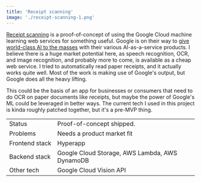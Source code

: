 ```yaml
---
title: 'Receipt scanning'
image: './receipt-scanning-1.png'
---
```


[Receipt scanning](https://receipt-scanning-web-client.glitch.me/) is a proof-of-concept of using the Google Cloud machine learning web services for something useful. Google is on their way to [give world-class AI to the masses](https://blog.vikfand.com/posts/ai-to-the-masses-with-google-apis/) with their various AI-as-a-service products. I believe there is a huge market potential here, as speech recognition, OCR, and image recognition, and probably more to come, is available as a cheap web service. I tried to automatically read paper receipts, and it actually works quite well. Most of the work is making use of Google's output, but Google does all the heavy lifting.

This could be the basis of an app for businesses or consumers that need to do OCR on paper documents like receipts, but maybe the power of Google's ML could be leveraged in better ways. The current tech I used in this project is kinda roughly patched together, but it's a pre-MVP thing.

|                |                                                |
| -------------- | ---------------------------------------------- |
| Status         | Proof-of-concept shipped.                      |
| Problems       | Needs a product market fit                     |
| Frontend stack | Hyperapp                                       |
| Backend stack  | Google Cloud Storage, AWS Lambda, AWS DynamoDB |
| Other tech     | Google Cloud Vision API                        |
